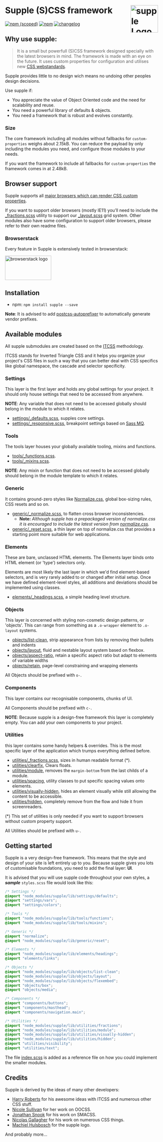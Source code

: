 # Supple (S)CSS framework <img src="https://supple-css.github.io/supple/supple-logo.svg" alt="supple Logo" width="90" height="90" align="right">

[![npm (scoped)](https://img.shields.io/npm/v/supple.svg)](https://github.com/supple-css/supple/releases) [![npm](https://img.shields.io/npm/l/supple.svg)](https://github.com/supple-css/supple/blob/master/LICENSE) [![changelog](https://img.shields.io/badge/changelog-md-blue.svg)](https://github.com/supple-css/supple/blob/master/CHANGELOG.md)

## Why use supple:
> It is a small but powerfull (S)CSS framework designed specially with the latest browsers in mind. The framework is made with an eye on the future. It uses custom properties for configuration and utilises new [CSS webstandards](https://cssdb.org/).

Supple provides little to no design wich means no undoing other peoples design decisions.

Use supple if:

* You appreciate the value of Object Oriented code and the need for scalability and reuse.
* You need a powerful library of defaults & objects.
* You need a framework that is robust and evolves constantly.

### Size

The core framework including all modules without fallbacks for `custom-properties` weighs about 2.15kB. You can reduce the payload by only including the modules you need, and configure those modules to your needs.

If you want the framework to include all fallbacks for `custom-properties` the framework comes in at 2.48kB.


## Browser support
Supple supports all [major browsers which can render CSS custom properties](http://caniuse.com/#feat=css-variables).

If you want to support older browsers (mostly IE11) you’ll need to include the [_fractions.scss](lib/utilities/_fractions.scss) utility to support our [_layout.scss](lib/objects/_layout.scss) grid system. Other modules also have some configuration to support older browsers, please refer to their own readme files.

### Browserstack
Every feature in Supple is extensively tested in browserstack:

[<img src="https://supple-css.github.io/supple/browserstack-logo.png" alt="browserstack logo" width="152" height="80">](https://www.browserstack.com/)

## Installation

* npm: `npm install supple --save`

**Note**: It is advised to add [postcss-autoprefixer](https://github.com/postcss/autoprefixer) to automatically generate vendor prefixes.

## Available modules
All supple submodules are created based on the [ITCSS](https://www.creativebloq.com/web-design/manage-large-css-projects-itcss-101517528) methodology.

ITCSS stands for Inverted Triangle CSS and it helps you organize your project's CSS files in such a way that you can better deal with CSS specifics like global namespace, the cascade and selector specificity.

### Settings
This layer is the first layer and holds any global settings for your project. It should only house settings that need to be accessed from anywhere.

**NOTE**: Any variable that does not need to be accessed globally should belong in the module to which it relates.

* [settings/_defaults.scss](lib/settings/_defaults.scss), supples core settings.
* [settings/_responsive.scss](lib/settings/_responsive.scss), breakpoint settings based on [Sass MQ](https://sass-mq.github.io/sass-mq/).

### Tools
The tools layer houses your globally available tooling, mixins and functions.

* [tools/_functions.scss](lib/tools/_functions.scss).
* [tools/_mixins.scss](lib/tools/_mixins.scss).

**NOTE**: Any mixin or function that does not need to be accessed globally should belong in the module template to which it relates.

### Generic
It contains ground-zero styles like [Normalize.css](http://necolas.github.io/normalize.css/), global box-sizing rules, CSS resets and so on.

* [generic/_normalize.scss](lib/generic/_normalize.scss), to flatten cross browser inconsistencies.
    * **Note:** *Although supple has a prepackaged version of normalize.css it is encouraged to include the latest version from [normalize.css](http://necolas.github.io/normalize.css/).*
* [generic/_reset.scss](lib/generic/_reset.scss), a thin layer on top of normalize.css that provides a starting point more suitable for web applications.

### Elements
These are bare, unclassed HTML elements. The Elements layer binds onto HTML element (or 'type') selectors only.

Elements are most likely the last layer in which we'd find element-based selectors, and is very rarely added to or changed after initial setup. Once we have defined element-level styles, all additions and deviations should be implemented using classes.

* [elements/_headings.scss](lib/elements/_headings.scss), a simple heading level structure.

### Objects
This layer is concerned with styling non-cosmetic design patterns, or 'objects'. This can range from something as a `.o-wrapper` element to  `.o-layout` systems.

* [objects/list-clean](lib/objects/list-clean), strip appearance from lists by removing their bullets and indents
* [objects/layout](lib/objects/layout), fluid and nestable layout system based on flexbox.
* [objects/aspect-ratio](lib/objects/aspect-ratio), retain a specific aspect ratio but adapt to elements of variable widths
* [objects/retain](lib/objects/retain), page-level constraining and wrapping elements

All Objects should be prefixed with `o-`.

### Components
This layer contains our recognisable components, chunks of UI.

All Components should be prefixed with `c-`.

**NOTE**: Because supple is a design-free framework this layer is completely empty. You can add your own components to your project.

### Utilities
this layer contains some handy helpers & overrides. This is the most specific layer of the application which trumps everything defined before.

* [utilities/_fractions.scss](lib/utilities/_fractions.scss), sizes in human readable format (*).
* [utilities/clearfix](lib/utilities/clearfix), Clears floats.
* [utilities/module](lib/utilities/module), removes the `margin-bottom` from the last childs of a module.
* [utilities/spacing](lib/utilities/spacing), utility classes to put specific spacing values onto elements.
* [utilities/visually-hidden](lib/utilities/visually-hidden), hides an element visually while still allowing the content to be accessible.
* [utilities/hidden](lib/utilities/hidden), completely remove from the flow and hide it from screenreaders.

(*) This set of utilities is only needed if you want to support browsers without custom property support.

All Utilities should be prefixed with `u-`.

## Getting started
Supple is a very design-free framework. This means that the style and design of your site is left entirely up to you.
Because supple gives you lots of customisable foundations, you need to add the final layer: **UI**.

It is advised that you will use supple code throughout your own styles, a ***sample*** `styles.scss` file would look like this:

```scss
/* Settings */
@import "node_modules/supple/lib/settings/defaults";
@import "settings/vars";
@import "settings/colors";

/* Tools */
@import "node_modules/supple/lib/tools/functions";
@import "node_modules/supple/lib/tools/mixins";

/* Generic */
@import "normalize";
@import "node_modules/supple/lib/generic/reset";

/* Elements */
@import "node_modules/supple/lib/elements/headings";
@import "elements/links";

/* Objects */
@import "node_modules/supple/lib/objects/list-clean";
@import "node_modules/supple/lib/objects/layout";
@import "node_modules/supple/lib/objects/flexembed";
@import "objects/box";
@import "objects/media";

/* Components */
@import "components/buttons";
@import "components/masthead";
@import "components/navigation.main";

/* Utilities */
@import "node_modules/supple/lib/utilities/fractions";
@import "node_modules/supple/lib/utilities/module";
@import "node_modules/supple/lib/utilities/visually-hidden";
@import "node_modules/supple/lib/utilities/hidden";
@import "utilities/visibility";
@import "utilities/text";
```
The file [index.scss](index.scss) is added as a reference file on how you could implement the smaller modules.

## Credits

Supple is derived by the ideas of many other developers:

* [Harry Roberts](https://twitter.com/csswizardry) for his awesome ideas with ITCSS and numerous other CSS stuff.
* [Nicole Sullivan](https://twitter.com/stubbornella) for her work on OOCSS.
* [Jonathan Snook](https://twitter.com/snookca) for his work on SMACSS.
* [Nicolas Gallagher](https://twitter.com/necolas) for his work on numerous CSS things.
* [Machiel Hulsbosch](http://www.hulsbos.ch/) for the supple logo.

And probably more…
